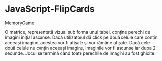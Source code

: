 # JavaScript-FlipCards

MemoryGame

O matrice, reprezentată vizual sub forma unui tabel, conține perechi de imagini inițial ascunse.
Dacă utilizatorul dă click pe două celule care conțin aceeași imagine, acestea vor fi afișate și vor rămâne afișate. 
Dacă cele două celule nu conțin aceeași imagine, imaginile vor fi ascunse iar dupa 2 secunde. 
Jocul se termină când toate perechile de imagini au fost ghicite. 
